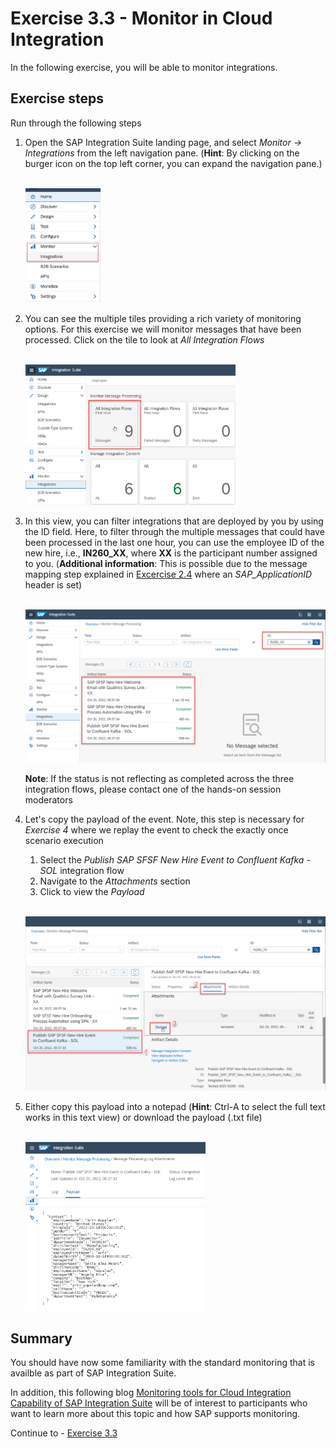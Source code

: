 # Exercise 3.3 - Monitor in Cloud Integration

In the following exercise, you will be able to monitor integrations. 

## Exercise steps

Run through the following steps
1. Open the SAP Integration Suite landing page, and select *Monitor -> Integrations* from the left navigation pane. (**Hint**: By clicking on the burger icon on the top left corner, you can expand the navigation pane.)

    <br><img src="/exercises/ex3/images/img310.jpg" width=25%>

2. You can see the multiple tiles providing a rich variety of monitoring options. For this exercise we will monitor messages that have been processed. Click on the tile to look at *All Integration Flows*

    <br><img src="/exercises/ex3/images/img311.png" width=70%>

3. In this view, you can filter integrations that are deployed by you by using the ID field. Here, to filter through the multiple messages that could have been processed in the last one hour, you can use the employee ID of the new hire, i.e., **IN260_XX**, where **XX** is the participant number assigned to you. (**Additional information**: This is possible due to the message mapping step explained in [Excercise 2.4](/exercises/ex2/ex24) where an *SAP_ApplicationID* header is set)

    <br><img src="/exercises/ex3/images/img312.png" width=100%>
    
    **Note**: If the status is not reflecting as completed across the three integration flows, please contact one of the hands-on session moderators

4. Let's copy the payload of the event. Note, this step is necessary for *Exercise 4* where we replay the event to check the exactly once scenario execution
    1. Select the *Publish SAP SFSF New Hire Event to Confluent Kafka - SOL* integration flow
    2. Navigate to the *Attachments* section
    3. Click to view the *Payload*
    
    <br><img src="/exercises/ex3/images/img316.png" width=100%>
 
5. Either copy this payload into a notepad (**Hint**: Ctrl-A to select the full text works in this text view) or download the payload (.txt file)

    <br><img src="/exercises/ex3/images/img317.png" width=60%>

## Summary

You should have now some familiarity with the standard monitoring that is availble as part of SAP Integration Suite. 

In addition, this following blog [Monitoring tools for Cloud Integration Capability of SAP Integration Suite](https://blogs.sap.com/2021/10/28/monitoring-tools-for-cloud-integration-capability-of-sap-integration-suite/) will be of interest to participants who want to learn more about this topic and how SAP supports monitoring. 

Continue to - [Exercise 3.3](/exercises/ex3/ex34)
